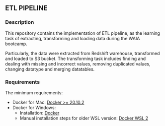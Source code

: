 ## ETL PIPELINE
### Description
This repository contains the implementation of ETL pipeline, as the learning task of extracting,
transforming and loading data during the WAIA bootcamp. 

Particularly, the data were extracted from 
Redshift warehouse, transformed and loaded to S3 bucket.
The transforming task includes finding and dealing with missing and 
incorrect values, 
removing duplicated values, changing datatype and merging datatables.

### Requirements
The minimum requirements:

* Docker for Mac: [Docker >= 20.10.2](https://docs.docker.com/desktop/install/mac-install/)
* Docker for Windows:
  - Installation: [Docker](https://docs.docker.com/desktop/install/windows-install/)
  - Manual installation steps for older WSL version: [Docker WSL 2](https://learn.microsoft.com/en-us/windows/wsl/install-manual#step-4---download-the-linux-kernel-update-package)
